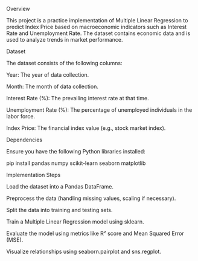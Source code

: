 Overview

This project is a practice implementation of Multiple Linear Regression to predict Index Price based on macroeconomic indicators such as Interest Rate and Unemployment Rate. The dataset contains economic data and is used to analyze trends in market performance.

Dataset

The dataset consists of the following columns:

Year: The year of data collection.

Month: The month of data collection.

Interest Rate (%): The prevailing interest rate at that time.

Unemployment Rate (%): The percentage of unemployed individuals in the labor force.

Index Price: The financial index value (e.g., stock market index).

Dependencies

Ensure you have the following Python libraries installed:

pip install pandas numpy scikit-learn seaborn matplotlib

Implementation Steps

Load the dataset into a Pandas DataFrame.

Preprocess the data (handling missing values, scaling if necessary).

Split the data into training and testing sets.

Train a Multiple Linear Regression model using sklearn.

Evaluate the model using metrics like R² score and Mean Squared Error (MSE).

Visualize relationships using seaborn.pairplot and sns.regplot.
